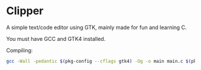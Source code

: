 # Clipper

A simple text/code editor using GTK, mainly made for fun and learning C.  

You must have GCC and GTK4 installed.

Compiling:

```sh
gcc -Wall -pedantic $(pkg-config --cflags gtk4) -Og -o main main.c $(pkg-config --libs gtk4)
```